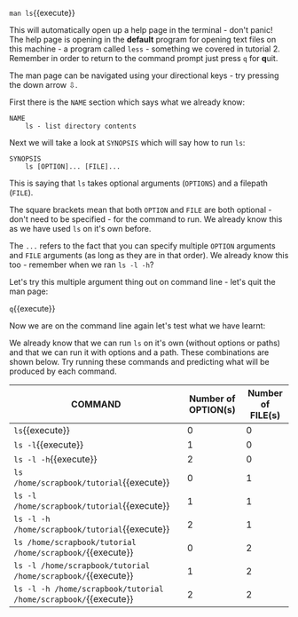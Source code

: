 `man ls`{{execute}}

This will automatically open up a help page in the terminal - don't 
panic! The help page is opening in the **default** program for opening text 
files on this machine - a program called `less` - something we covered in 
tutorial 2. Remember in order to return to the command prompt just press 
`q` for **q**uit.

The man page can be navigated using your directional keys - try pressing the 
down arrow ⇩.

First there is the `NAME` section which says what we already know:

```
NAME
    ls - list directory contents
```

Next we will take a look at `SYNOPSIS` which will say how to run `ls`:

```
SYNOPSIS
    ls [OPTION]... [FILE]...
```

This is saying that `ls` takes optional arguments (`OPTIONS`) and a filepath 
(`FILE`). 

The square brackets mean that both `OPTION` and `FILE` are both 
optional - don't need to be specified - for the command to run. We already know 
this as we have used `ls` on it's own before.  

The `...` refers to the fact that you can specify 
multiple `OPTION` arguments and `FILE` arguments (as long as they are in that 
order).  We already know this too - remember when we ran `ls -l -h`?

Let's try this multiple argument thing out on command line - let's quit the 
man page:

`q`{{execute}}

Now we are on the command line again let's test what we have learnt:

We already know that we can run `ls` on it's own (without options or paths) and 
that we can run it with options and a path.  These combinations are shown below.
Try running these commands and predicting what will be produced by each command.

|COMMAND|Number of OPTION(s)| Number of FILE(s)|
|-------|-------------------|------------------|
|`ls`{{execute}}|0|0|
|`ls -l`{{execute}}|1|0|
|`ls -l -h`{{execute}}|2|0|
|`ls /home/scrapbook/tutorial`{{execute}}|0|1|
|`ls -l /home/scrapbook/tutorial`{{execute}}|1|1|
|`ls -l -h /home/scrapbook/tutorial`{{execute}}|2|1|
|`ls /home/scrapbook/tutorial /home/scrapbook/`{{execute}}|0|2|
|`ls -l /home/scrapbook/tutorial /home/scrapbook/`{{execute}}|1|2|
|`ls -l -h /home/scrapbook/tutorial /home/scrapbook/`{{execute}}|2|2|